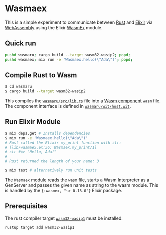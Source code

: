 # Wasmaex

This is a simple experiment to communicate between [Rust](https://www.rust-lang.org/) and [Elixir](https://www.elixir-lang.org/) via [WebAssembly](https://webassembly.org/) using the Elixir [WasmEx](https://hexdocs.pm/wasmex/Wasmex.html) module.

## Quick run

```sh
pushd wasmaru; cargo build --target wasm32-wasip2; popd;
pushd wasmaex; mix run -e 'Wasmaex.hello(\"Ada\")'; popd;
```

## Compile Rust to Wasm

```sh
$ cd wasmaru
$ cargo build --target wasm32-wasip2
```

This compiles the [`wasmaru/src/lib.rs`](./wasmaru/src/lib.rs) file into a [Wasm component](https://component-model.bytecodealliance.org) `wasm` file.
The component interface is defined in [`wasmaru/wit/host.wit`](wasmaru/wit/host.wit).

## Run Elixir Module

```sh
$ mix deps.get # Installs dependencies
$ mix run -e 'Wasmaex.hello(\"Ada\")'
# Rust called the Elixir my_print function with str:
# [lib/wasmaex.ex:36: Wasmaex.my_print/1]
# str #=> "Hello, Ada!"
#
# Rust returned the length of your name: 3
```

```sh
$ mix test # alternatively run unit tests
```

The `Wasmaex` module reads the `wasm` file, starts a Wasm Interpreter as a GenServer and passes the given name as
string to the wasm module. This is handled by the `{:wasmex, "~> 0.13.0"}` Elixir package.

## Prerequisites

The rust compiler target [`wasm32-wasip1`](https://doc.rust-lang.org/rustc/platform-support/wasm32-wasip1.html) must be installed:

```sh
rustup target add wasm32-wasip1
```
